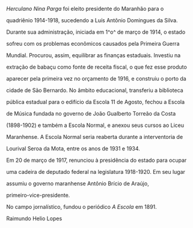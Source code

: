 

*Herculano Nina Parga* foi eleito presidente do Maranhão para o

quadriênio 1914-1918, sucedendo a Luís Antônio Domingues da Silva.



Durante sua administração, iniciada em 1^o^ de março de 1914, o estado

sofreu com os problemas econômicos causados pela Primeira Guerra

Mundial. Procurou, assim, equilibrar as finanças estaduais. Investiu na

extração de babaçu como fonte de receita fiscal, o que fez esse produto

aparecer pela primeira vez no orçamento de 1916, e construiu o porto da

cidade de São Bernardo. No âmbito educacional, transferiu a biblioteca

pública estadual para o edifício da Escola 11 de Agosto, fechou a Escola

de Música fundada no governo de João Gualberto Torreão da Costa

(1898-1902) e também a Escola Normal, e anexou seus cursos ao Liceu

Maranhense. A Escola Normal seria reaberta durante a interventoria de

Lourival Seroa da Mota, entre os anos de 1931 e 1934.



Em 20 de março de 1917, renunciou à presidência do estado para ocupar

uma cadeira de deputado federal na legislatura 1918-1920. Em seu lugar

assumiu o governo maranhense Antônio Brício de Araújo,

primeiro-vice-presidente.



No campo jornalístico, fundou o periódico *A Escola* em 1891.



Raimundo Helio Lopes



